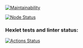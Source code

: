 [![Maintainability](https://qlty.sh/badges/d779cda7-7583-4455-a92c-530cdd7a88ce/maintainability.svg)](https://qlty.sh/gh/dcdim/projects/frontend-project-11)

[![Node Status](https://github.com/dcdim/frontend-project-11/actions/workflows/linter-check.yml/badge.svg)](https://github.com/dcdim/frontend-project-11/actions/workflows/linter-check.yml)

### Hexlet tests and linter status:
[![Actions Status](https://github.com/dcdim/frontend-project-11/actions/workflows/hexlet-check.yml/badge.svg)](https://github.com/dcdim/frontend-project-11/actions)